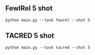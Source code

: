 
## FewlRel 5 shot
```
python main.py --task fewrel --shot 5
```
## TACRED 5 shot
```
python main.py --task tacred --shot 5
```
